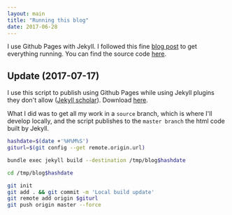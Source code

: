 ```yaml
---
layout: main
title: "Running this blog"
date: 2017-06-28
---
```



I use Github Pages with Jekyll. I followed this fine [blog post](http://jmcglone.com/guides/github-pages/) to get everything running. You can find the source code [here](https://github.com/theo-m/theo-m.github.io/tree/source).

## Update (2017-07-17)

I use this script to publish using Github Pages while using Jekyll plugins they don't allow ([Jekyll scholar](https://github.com/inukshuk/jekyll-scholar)). Download [here](/publish).

What I did was to get all my work in a `source` branch, which is where I'll develop locally, and the script publishes to the `master branch` the html code built by Jekyll.


```bash
hashdate=$(date +'%H%M%S')
giturl=$(git config --get remote.origin.url)

bundle exec jekyll build --destination /tmp/blog$hashdate

cd /tmp/blog$hashdate

git init
git add . && git commit -m 'Local build update'
git remote add origin $giturl
git push origin master --force
```
